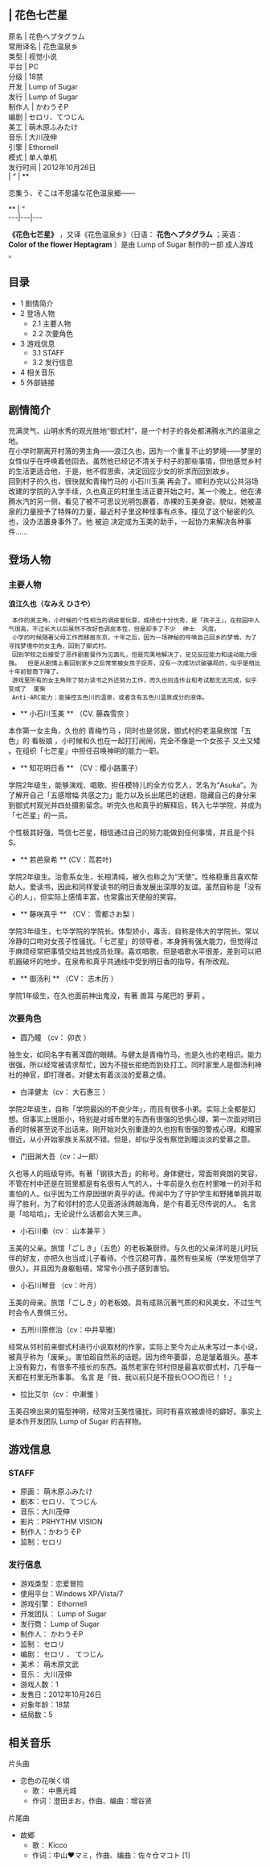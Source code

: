 |  花色七芒星  
---  
原名  |  花色ヘプタグラム   
常用译名  |  花色温泉乡   
类型  |  视觉小说   
平台  |  PC   
分级  |  18禁   
开发  |  Lump of Sugar   
发行  |  Lump of Sugar   
制作人  |  かわうそP   
编剧  |  セロリ、てつじん   
美工  |  萌木原ふみたけ   
音乐  |  大川茂伸   
引擎  |  Ethornell   
模式  |  单人单机   
发行时间  |  2012年10月26日   
|  “  |  **

恋集う、そこは不思議な花色温泉郷――  </br>

** |  ”   
---|---|---  
  
**《花色七芒星》** ，又译《花色温泉乡》（日语：  **花色ヘプタグラム** ；英语：  **Color of the flower
Heptagram** ）是由  Lump of Sugar  制作的一部  成人游戏  。

##  目录

  * 1  剧情简介 
  * 2  登场人物 
    * 2.1  主要人物 
    * 2.2  次要角色 
  * 3  游戏信息 
    * 3.1  STAFF 
    * 3.2  发行信息 
  * 4  相关音乐 
  * 5  外部链接 

##  剧情简介

充满灵气、山明水秀的观光胜地“御式村”，是一个村子的各处都沸腾水汽的温泉之地。  
在小学时期离开村落的男主角——浪江久也，因为一个重复不止的梦境——梦里的女性似乎在呼唤着他回去。虽然他已经记不清关于村子的那些事情，但他感觉乡村的生活更适合他，于是，他不假思索，决定回应少女的祈求而回到故乡。  
回到村子的久也，很快就和青梅竹马的  小石川玉美
再会了。顺利办完以公共浴场改建的学院的入学手续，久也真正的村里生活正要开始之时，某一个晚上，他在沸腾水汽的另一侧，看见了被不可思议光明包裹着，赤裸的玉美身姿。貌似，她被温泉的力量授予了特殊的力量，最近村子里这种怪事有点多。撞见了这个秘密的久也，没办法置身事外了。他
被迫  决定成为玉美的助手，一起协力来解决各种事件……

##  登场人物

###  主要人物

**浪江久也（なみえ ひさや）**

     本作的男主角，小时候的个性相当的调皮爱玩耍，成绩也十分优秀，是「孩子王」，在校园中人气很高，不过长大以后虽然不改好色调皮本性，但是却多了不少  绅士  风度。 
     小学的时候随著父母工作而移居东京，十年之后，因为一场神秘的呼唤自己回乡的梦境，为了寻找梦境中的女主角，回到了御式村。 
     回到学校之后接受了恶作剧套餐作为见面礼，但是完美地解决了，足见反应能力和运动能力很强。  但是从剧情上看回到家乡之后常常被女孩子捉弄，没有一次成功识破骗局的，似乎是相比十年前智商下降了。 
     游戏里所有的女主角除了努力读书之外还努力工作，而久也则连作业和考试都无法完成，似乎变成了  废柴 
     Anti-ARC能力：能操控五色川的温泉，或者含有五色川温泉成分的液体。 

  * ** 小石川玉美  ** （CV.  藤森雪奈  ） 

本作第一女主角，久也的  青梅竹马  ，同时也是邻居，御式村的老温泉旅馆「五色」的  看板娘  ，小时候和久也在一起打打闹闹，完全不像是一个女孩子
又土又矮  。在组织「七芒星」中担任召唤神明的能力一职。

  * ** 知花明日香  ** （CV：樱小路薰子） 

学院2年级生，能够演戏、唱歌、担任模特儿的全方位艺人，艺名为“Asuka”。为了解开自己「五感增幅·共感之力」能力以及长出尾巴的谜题，隐藏自己的身分来到御式村观光并四处摄影留念。听完久也和真乎的解释后，转入七华学院，并成为「七芒星」的一员。

个性极其好强，笃信七芒星，相信通过自己的努力能做到任何事情，并且是个抖S。

  * ** 若邑泉希  ** (CV：茑若叶) 

学院2年级生。治愈系女生，长相清纯，被久也称之为“天使”。性格稳重且喜欢帮助人。爱读书，因此和同样爱读书的明日香发展出深厚的友谊。虽然自称是「没有心的人」，但实际上感情丰富，也常露出天使般的笑容。

  * ** 藤咲真乎  ** （CV：  雪都さお梨  ） 

学院3年级生，七华学院的学院长。体型娇小，毒舌，自称是伟大的学院长。常以冷静的口吻对女孩子性骚扰。「七芒星」的领导者，本身拥有强大能力，但觉得过于麻烦经常把事情交给其他成员处理。喜欢唱歌，但是唱歌水平很差，差到可以把机器破坏的地步。在泉希和真乎共通线中受到明日香的指导，有所改观。

  * ** 御汤利  ** （CV：  志木历  ） 

学院1年级生，在久也面前神出鬼没，有著  兽耳  与尾巴的  萝莉  。

###  次要角色

  * 圆乃瞳  （cv：  卯衣  ） 

独生女，如同名字有著浑圆的眼睛。与健太是青梅竹马，也是久也的老相识。能力很强，所以经常被请求帮忙，因为不擅长拒绝而到处打工。同时家里人是御汤利神社的神官，即打理者。对健太有着淡淡的爱慕之情。

  * 白泽健太（cv：  大石惠三  ） 

学院2年级生，自称「学院最凶的不良少年」，而且有很多小弟。实际上全都是幻想。但事实上很胆小，特别是对城市里的东西有很强的恐惧心理，第一次面对明日香的时候甚至说不出话来。刚开始对久别重逢的久也抱有很强的警戒心理。和瞳家很近，从小开始家族关系就不错。但是，却似乎没有察觉到瞳淡淡的爱慕之意。

  * 门田渊大吾（cv：J一郎） 

久也等人的班级导师。有著「钢铁大吾」的称号。身体健壮，常面带爽朗的笑容，不管在村中还是在班里都是有名很有人气的人，十年前是久也在村里唯一的对手和害怕的人。似乎因为工作原因很听真乎的话。传闻中为了守护学生和野猪单挑并取得了胜利，为了和邻村的恋人见面游泳跨越海角，是个有着无尽传说的人。
名言  是「哈哈哈」，无论说什么话都会大笑三声。

  * 小石川秦（cv：  山本兼平  ） 

玉美的父亲。旅馆「ごしき」（五色）的老板兼厨师。与久也的父亲洋司是儿时玩伴的好友，亦把久也当成儿子看待。个性沉稳可靠，虽然有些呆板（学发短信学了很久）。并且因为身躯魁梧，常常令小孩子感到害怕。

  * 小石川琴音  （cv：叶月） 

玉美的母亲。旅馆「ごしき」的老板娘。具有成熟沉著气质的和风美女，不过生气时会令人畏惧三分。

  * 五所川原修治（cv：中井草雅） 

经常从邻村前来御式村进行小说取材的作家，实际上至今为止从未写过一本小说，被真乎称为「废柴」。害怕超自然系的话题。因为终年萎靡，总是皱着眉头。基本上没有毅力，有很多不擅长的东西。虽然老家在邻村但是最喜欢御式村，几乎每一天都在村里无所事事。
名言  是「我、我以前只是不擅长○○○而已！！」

  * 拉比艾尔（cv：  中濑雏  ） 

玉美召唤出来的猫型神明，经常对玉美性骚扰，同时有喜欢被虐待的癖好。事实上是本作开发团队  Lump of Sugar  的吉祥物。

##  游戏信息

###  STAFF

  * 原画：  萌木原ふみたけ 
  * 剧本：セロリ、てつじん 
  * 音乐：大川茂伸 
  * 影片：PRHYTHM VISION 
  * 制作人：かわうそP 
  * 监制：セロリ 

###  发行信息

  * 游戏类型：恋爱冒险 
  * 使用平台：Windows XP/Vista/7 
  * 游戏引擎：  Ethornell 
  * 开发团队：  Lump of Sugar 
  * 发行商：  Lump of Sugar 
  * 制作人：  かわうそP 
  * 监制：  セロリ 
  * 编剧：  セロリ  、  てつじん 
  * 美术：  萌木原文武 
  * 音乐：  大川茂伸 
  * 游戏人数：1 
  * 发售日：2012年10月26日 
  * 对象年龄：18禁 
  * 结局数：5 

##  相关音乐

片头曲

  * 恋色の花咲く頃 
    * 歌：  中惠光城 
    * 作词：澄田まお，作曲、编曲：增谷贤 

片尾曲

  * 故郷 
    * 歌：  Kicco 
    * 作词：中山♥マミ，作曲、编曲：佐々仓マコト  [1] 